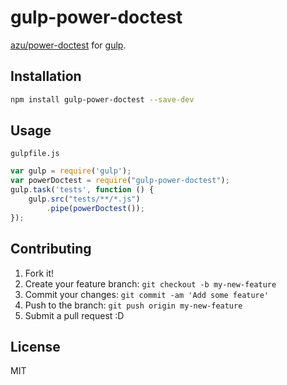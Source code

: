 # gulp-power-doctest

[azu/power-doctest](https://github.com/azu/power-doctest "azu/power-doctest") for [gulp](http://gulpjs.com/ "gulp").

## Installation

``` sh
npm install gulp-power-doctest --save-dev
```

## Usage

`gulpfile.js`

``` js
var gulp = require('gulp');
var powerDoctest = require("gulp-power-doctest");
gulp.task('tests', function () {
    gulp.src("tests/**/*.js")
        .pipe(powerDoctest());
});
```

## Contributing

1. Fork it!
2. Create your feature branch: `git checkout -b my-new-feature`
3. Commit your changes: `git commit -am 'Add some feature'`
4. Push to the branch: `git push origin my-new-feature`
5. Submit a pull request :D

## License

MIT